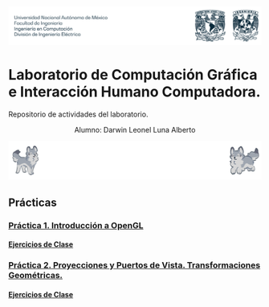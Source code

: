 ![Buaf](buaf.png)
# Laboratorio de Computación Gráfica e Interacción Humano Computadora. 
Repositorio de actividades del laboratorio.

<p align="center">
Alumno: Darwin Leonel Luna Alberto
</p>

![Buef](buef.png)
## Prácticas
### [Práctica 1. Introducción a OpenGL](https://github.com/TorraLeo/LabGrafica2026-1/tree/Practica-01)
#### [Ejercicios de Clase](https://github.com/TorraLeo/LabGrafica2026-1/tree/Practica-01/Ejercicios%20Clase)

### [Práctica 2. Proyecciones y Puertos de Vista. Transformaciones Geométricas.](https://github.com/TorraLeo/LabGrafica2026-1/tree/Practica-02)
#### [Ejercicios de Clase](https://github.com/TorraLeo/LabGrafica2026-1/tree/Practica-02/Ejercicios%20Clase)
